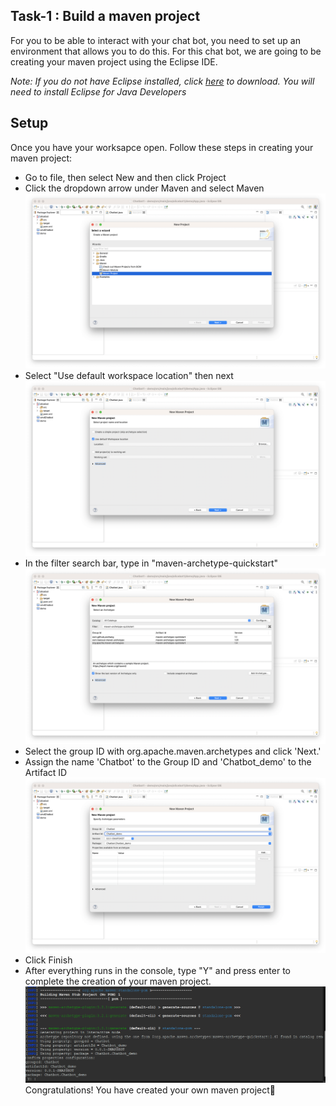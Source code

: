 ## Task-1 : Build a maven project
For you to be able to interact with your chat bot, you need to set up an environment that allows you to do this. For this chat bot, we are going to be creating your maven project using the Eclipse IDE.

*Note: If you do not have Eclipse installed, click [here](https://eclipseide.org) to download. You will need to install Eclipse for Java Developers*
## Setup
Once you have your worksapce open. Follow these steps in creating your maven project:
* Go to file, then select New and then click Project
* Click the dropdown arrow under Maven and select Maven
  ![Choosing the Maven project](/images/1.png)
* Select "Use default workspace location" then next
  ![Default workspace](/images/2.png)
* In the filter search bar, type in "maven-archetype-quickstart"
  ![Archetype](/images/3.png)
* Select the group ID with org.apache.maven.archetypes and click 'Next.'
* Assign the name 'Chatbot' to the Group ID and 'Chatbot_demo' to the Artifact ID
  ![groupId and artifactId](/images/4.png)
* Click Finish
* After everything runs in the console, type "Y" and press enter to complete the creation of your maven project.
  ![Console image](/images/task1_console.png)
Congratulations! You have created your own maven project🎉
